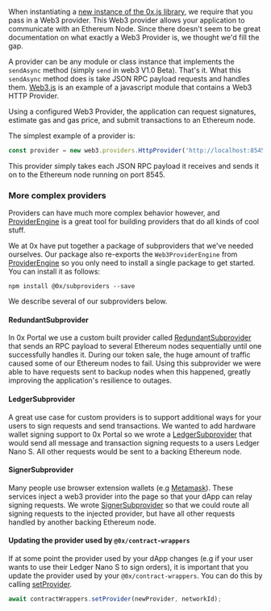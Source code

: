 When instantiating a [new instance of the 0x.js library](https://0xproject.com/docs/0x.js#zeroEx), we require that you pass in a Web3 provider. This Web3 provider allows your application to communicate with an Ethereum Node. Since there doesn't seem to be great documentation on what exactly a Web3 Provider is, we thought we'd fill the gap.

A provider can be any module or class instance that implements the `sendAsync` method (simply `send` in web3 V1.0 Beta). That's it. What this `sendAsync` method does is take JSON RPC payload requests and handles them. [Web3.js](https://github.com/ethereum/web3.js/) is an example of a javascript module that contains a Web3 HTTP Provider.

Using a configured Web3 Provider, the application can request signatures, estimate gas and gas price, and submit transactions to an Ethereum node.

The simplest example of a provider is:

```ts
const provider = new web3.providers.HttpProvider('http://localhost:8545');
```

This provider simply takes each JSON RPC payload it receives and sends it on to the Ethereum node running on port 8545.

### More complex providers

Providers can have much more complex behavior however, and [ProviderEngine](https://github.com/MetaMask/provider-engine) is a great tool for building providers that do all kinds of cool stuff.

We at 0x have put together a package of subproviders that we've needed ourselves. Our package also re-exports the `Web3ProviderEngine` from [ProviderEngine](https://github.com/MetaMask/provider-engine) so you only need to install a single package to get started. You can install it as follows:

```
npm install @0x/subproviders --save
```

We describe several of our subproviders below.

#### RedundantSubprovider

In 0x Portal we use a custom built provider called [RedundantSubprovider](https://github.com/0xProject/0x-monorepo/blob/cd08a9c1218fa7c4819e31248e50da2a4f45ee36/packages/subproviders/src/subproviders/redundant_subprovider.ts) that sends an RPC payload to several Ethereum nodes sequentially until one successfully handles it. During our token sale, the huge amount of traffic caused some of our Ethereum nodes to fail. Using this subprovider we were able to have requests sent to backup nodes when this happened, greatly improving the application's resilience to outages.

#### LedgerSubprovider

A great use case for custom providers is to support additional ways for your users to sign requests and send transactions. We wanted to add hardware wallet signing support to 0x Portal so we wrote a [LedgerSubprovider](https://github.com/0xProject/0x-monorepo/blob/cd08a9c1218fa7c4819e31248e50da2a4f45ee36/packages/subproviders/src/subproviders/ledger.ts) that would send all message and transaction signing requests to a users Ledger Nano S. All other requests would be sent to a backing Ethereum node.

#### SignerSubprovider

Many people use browser extension wallets (e.g [Metamask](https://metamask.io/)). These services inject a web3 provider into the page so that your dApp can relay signing requests. We wrote [SignerSubprovider](https://github.com/0xProject/0x-monorepo/blob/cd08a9c1218fa7c4819e31248e50da2a4f45ee36/packages/subproviders/src/subproviders/signer.ts) so that we could route all signing requests to the injected provider, but have all other requests handled by another backing Ethereum node.

#### Updating the provider used by `@0x/contract-wrappers`

If at some point the provider used by your dApp changes (e.g if your user wants to use their Ledger Nano S to sign orders), it is important that you update the provider used by your `@0x/contract-wrappers`. You can do this by calling [setProvider](https://0xproject.com/docs/contract-wrappers#ContractWrappers-setProvider).

```ts
await contractWrappers.setProvider(newProvider, networkId);
```
